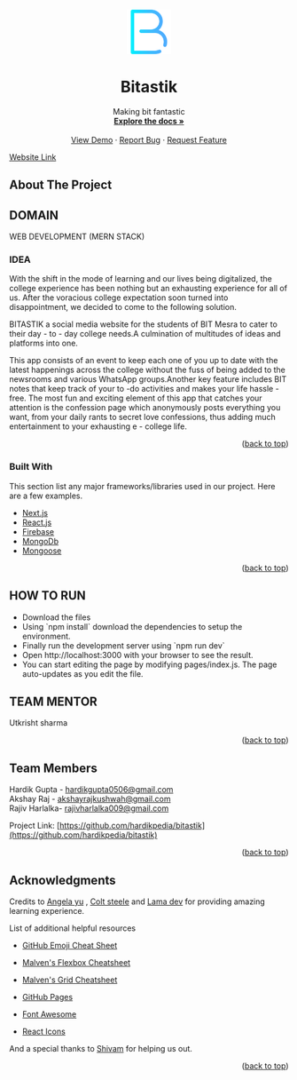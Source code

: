 <div id="top"></div>
<!--
* Thanks for checking out the bitastik. If you have a suggestion
* that would make this better, please fork the repo and create a pull request
* or simply open an issue with the tag "enhancement".
* Don't forget to give the project a star!
* Thanks again! Now go create something AMAZING! :D
-->



<!-- PROJECT SHIELDS -->
<!--
* I'm using markdown "reference style" links for readability.
* Reference links are enclosed in brackets [ ] instead of parentheses ( ).
* See the bottom of this document for the declaration of the reference variables
* for contributors-url, forks-url, etc. This is an optional, concise syntax you may use.
* https://www.markdownguide.org/basic-syntax/#reference-style-links
-->

<!-- PROJECT LOGO -->
<br />
<div align="center">
  <a href="https://github.com/hardikpedia/bitastik">
    <img src="./assets/bold.png" alt="Logo" width="80" height="80">
  </a>

  <h1 align="center">Bitastik</h1>

  <p align="center">
    Making bit fantastic 
    <br />
    <a href="https://github.com/hardikpedia/bitastik"><strong>Explore the docs »</strong></a>
    <br />
    <br />
    <a href="https://github.com/hardikpedia/bitastik">View Demo</a>
    ·
    <a href="https://github.com/hardikpedia/bitastik/issues">Report Bug</a>
    ·
    <a href="https://github.com/hardikpedia/bitastik/issues">Request Feature</a>
  </p>
</div>

[Website Link](https://bitastik.vercel.app)





<!-- ABOUT THE PROJECT -->
## About The Project



<h2>DOMAIN</h2>
WEB DEVELOPMENT (MERN STACK)

<BR>

<h3>IDEA</h3>
<p>With the shift in the mode of learning and our lives being digitalized, the college experience has been nothing but an exhausting experience for all of us. After the voracious college expectation soon turned into disappointment, we decided to come to the following solution.

BITASTIK a social media website for the students of BIT Mesra to cater to their day - to - day college needs.A culmination of multitudes of ideas and platforms into one.

This app consists of an event to keep each one of you up to date with the latest happenings across the college without the fuss of being added to the newsrooms and various WhatsApp groups.Another key feature includes BIT notes that keep track of your to -do activities and makes your life hassle - free. 
The most fun and exciting element of this app that catches your attention is the confession page which anonymously posts everything you want, from your daily rants to secret love confessions, thus adding much entertainment to your exhausting e - college life.
</p>




<p align="right">(<a href="#top">back to top</a>)</p>



### Built With

This section list any major frameworks/libraries used in our project. Here are a few examples.

* [Next.js](https://nextjs.org/)
* [React.js](https://reactjs.org/)
* [Firebase](https://firebase.google.com/)
* [MongoDb](https://www.mongodb.com/)
* [Mongoose](https://mongoosejs.com/)

<p align="right">(<a href="#top">back to top</a>)</p>


<h2>HOW TO RUN</h2>
<ul>
<li>Download the files</li>
<li>Using `npm install` download the dependencies to setup the environment.</li>
<li>Finally run the development server using `npm run dev`</li>
<li>Open http://localhost:3000 with your browser to see the result.</li>
<li>You can start editing the page by modifying pages/index.js. The page auto-updates as you edit the file.</li></ul>

 




<h2>TEAM MENTOR</h2>
 Utkrisht sharma


<p align="right">(<a href="#top">back to top</a>)</p>











<!-- CONTACT -->
## Team Members

Hardik Gupta - hardikgupta0506@gmail.com<br>
Akshay Raj - akshayrajkushwah@gmail.com<br>
Rajiv Harlalka- rajivharlalka009@gmail.com

Project Link: [https://github.com/hardikpedia/bitastik](https://github.com/hardikpedia/bitastik)

<p align="right">(<a href="#top">back to top</a>)</p>



<!-- ACKNOWLEDGMENTS -->
## Acknowledgments

Credits to  [Angela yu](https://www.udemy.com/share/1013gG3@pGySNawS3zTt3TAu-QZDupjlK6D8hdpfm8AJwYQSAH3ZF7xV7kgdDj4XENWAJGUpmA==/) ,
 [Colt steele](https://www.udemy.com/share/101W9C3@xzuhZh2NXtA8p0hVYHDlaYHBJ6WNsQLCJIyLr1euVojK4vikdusvgvClUMpEGE6IRg==/) and [Lama dev](https://youtube.com/c/LamaDev) for providing amazing learning experience.

List  of additional helpful resources 

* [GitHub Emoji Cheat Sheet](https://www.webpagefx.com/tools/emoji-cheat-sheet)
* [Malven's Flexbox Cheatsheet](https://flexbox.malven.co/)
* [Malven's Grid Cheatsheet](https://grid.malven.co/)

* [GitHub Pages](https://pages.github.com)
* [Font Awesome](https://fontawesome.com)
* [React Icons](https://react-icons.github.io/react-icons/search)

And a special thanks to [Shivam](https://github.com/pseudo-bot) for helping us out.

<p align="right">(<a href="#top">back to top</a>)</p>



<!-- MARKDOWN LINKS & IMAGES -->
<!-- https://www.markdownguide.org/basic-syntax/#reference-style-links -->
[contributors-shield]: https://img.shields.io/github/contributors/hardikpedia/bitastik.svg?style=for-the-badge
[contributors-url]: https://github.com/hardikpedia/bitastik/graphs/contributors
[forks-shield]: https://img.shields.io/github/forks/hardikpedia/bitastik.svg?style=for-the-badge
[forks-url]: https://github.com/hardikpedia/bitastik/network/members
[stars-shield]: https://img.shields.io/github/stars/hardikpedia/bitastik.svg?style=for-the-badge
[stars-url]: https://github.com/hardikpedia/bitastik/stargazers
[issues-shield]: https://img.shields.io/github/issues/hardikpedia/bitastik.svg?style=for-the-badge
[issues-url]: https://github.com/hardikpedia/bitastik/issues
[license-shield]: https://img.shields.io/github/license/hardikpedia/bitastik.svg?style=for-the-badge
[license-url]: https://github.com/hardikpedia/bitastik/blob/master/LICENSE.txt
[linkedin-shield]: https://img.shields.io/badge/-LinkedIn-black.svg?style=for-the-badge&logo=linkedin&colorB=555
[linkedin-url]: https://linkedin.com/in/hardikpedia
[product-screenshot]: images/screenshot.png
